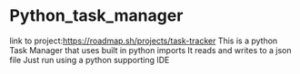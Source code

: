 # Python_task_manager
link to project:https://roadmap.sh/projects/task-tracker
This is a python Task Manager that uses built in python imports 
It reads and writes to a json file
Just run using a python supporting IDE
